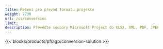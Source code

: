 ```yaml
---
title: Řešení pro převod formátu projektu 
weight: 7730
url: /cs/conversion
limit: 
description: Převeďte soubory Microsoft Project do XLSX, XML, PDF, JPEG, PNG, BMP, TIFF, SVG, TXT a HTML
---
```


{{< blocks/products/pf/agp/conversion-solution >}} 